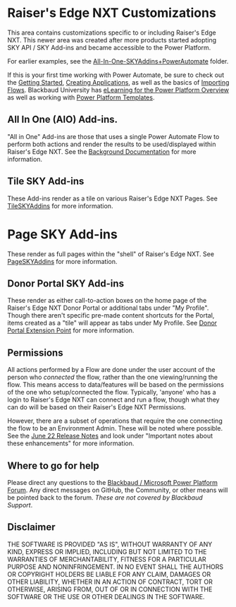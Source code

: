 # Raiser's Edge NXT Customizations

This area contains customizations specific to or including Raiser's Edge NXT.  This newer area was created after more products started adopting SKY API / SKY Add-ins and became accessible to the Power Platform. 

For earlier examples, see the [All-In-One-SKYAddins+PowerAutomate](../All-In-One-SKYAddins%2BPowerAutomate/) folder. 

If this is your first time working with Power Automate, be sure to check out the [Getting Started](https://docs.blackbaud.com/microsoft-connectors-docs/microsoft-power-platform/getting-started), [Creating Applications](https://developer.blackbaud.com/skyapi/docs/getting-started#create-an-application), as well as the basics of [Importing Flows](https://docs.blackbaud.com/microsoft-connectors-docs/microsoft-power-platform/basics/import-flows).  Blackbaud University has [eLearning for the Power Platform Overview](https://learn.blackbaud.com/learn/course/internal/view/elearning/14115/microsoft-power-platform-overview-elearning-blackbaud-raisers-edge-nxt) as well as working with [Power Platform Templates](https://learn.blackbaud.com/learn/course/internal/view/elearning/14114/microsoft-power-platform-templates-elearning-blackbaud-raisers-edge-nxt). 

## All In One (AIO) Add-ins.
"All in One" Add-ins are those that uses a single Power Automate Flow to perform both actions and render the results to be used/displayed within Raiser's Edge NXT.  See the [Background Documentation](../All-In-One-SKYAddins%2BPowerAutomate/AllInOne-SKYAddIns-Background.md) for more information. 

## Tile SKY Add-ins
These Add-ins render as a tile on various Raiser's Edge NXT Pages.  See [TileSKYAddins](../All-In-One-SKYAddins%2BPowerAutomate/TileSKYAddins.md) for more information. 

# Page SKY Add-ins
These render as full pages within the "shell" of Raiser's Edge NXT.  See [PageSKYAddins](../All-In-One-SKYAddins%2BPowerAutomate/PageSKYAddIns.md) for more information. 

## Donor Portal SKY Add-ins
These render as either call-to-action boxes on the home page of the Raiser's Edge NXT Donor Portal or additional tabs under "My Profile".  Though there aren't specific pre-made content shortcuts for the Portal, items created as a "tile" will appear as tabs under My Profile.  See [Donor Portal Extension Point](https://developer.blackbaud.com/skyapi/docs/addins/concepts/extension-points#donor-portal) for more information.  

## Permissions
All actions performed by a Flow are done under the user account of the person who _connected_ the flow, rather than the one viewing/running the flow.  This means access to data/features will be based on the permissions of the one who setup/connected the flow.  Typically, 'anyone' who has a login to Raiser's Edge NXT can connect and run a flow, though what they can do will be based on their Raiser's Edge NXT Permissions. 

However, there are a subset of operations that require the one connecting the flow to be an Environment Admin.  These will be noted where possible.  See the [June 22 Release Notes](https://docs.blackbaud.com/microsoft-connectors-docs/microsoft-power-platform/changelog/2022#june-2022) and look under "Important notes about these enhancements" for more information. 

## Where to go for help
Please direct any questions to the [Blackbaud / Microsoft Power Platform Forum](https://community.blackbaud.com/forums/viewcategory/586). Any direct messages on GitHub, the Community, or other means will be pointed back to the forum.  _These are not covered by Blackbaud Support_. 

## Disclaimer
THE SOFTWARE IS PROVIDED "AS IS", WITHOUT WARRANTY OF ANY KIND, EXPRESS OR IMPLIED, INCLUDING BUT NOT LIMITED TO THE WARRANTIES OF MERCHANTABILITY, FITNESS FOR A PARTICULAR PURPOSE AND NONINFRINGEMENT. IN NO EVENT SHALL THE AUTHORS OR COPYRIGHT HOLDERS BE LIABLE FOR ANY CLAIM, DAMAGES OR OTHER LIABILITY, WHETHER IN AN ACTION OF CONTRACT, TORT OR OTHERWISE, ARISING FROM, OUT OF OR IN CONNECTION WITH THE SOFTWARE OR THE USE OR OTHER DEALINGS IN THE SOFTWARE.
